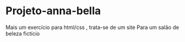 # Projeto-anna-bella
Mais um exercício para html/css , trata-se de um site Para um salão de beleza fictício 
